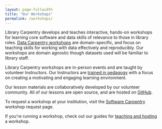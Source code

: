 ```yaml
---
layout: page-fullwidth
title: "Our Workshops"
permalink: /workshops/
---
```


Library Carpentry develops and teaches interactive, hands-on
workshops for learning core software and data skills of relevance to those in library roles. [Data 
Carpentry workshops](http://www.datacarpentry.org/workshops/) are domain-specific, and focus on teaching skills
for working with data effectively and reproducibly. Our workshops are domain agnostic though datasets used will be familiar to library staff. 

Library Carpentry workshops are in-person events and are 
taught by volunteer Instructors. Our Instructors are [trained in pedagogy](http://carpentries.github.io/instructor-training/) with
a focus on creating a motivating and engaging learning environment. 

Our lesson materials are collaboratively developed by our volunteer community. All of our lessons are open source, and are hosted on 
<a href="https://github.com/librarycarpentry">GitHub</a>. 

To request a workshop at your institution, visit the [Software Carpentry](https://software-carpentry.org/workshops/request/) workshop request page.

If you're running a workshop, check out our guides for [teaching and hosting](https://docs.carpentries.org/topic_folders/hosts_instructors/index.html) a workshop. 
  
